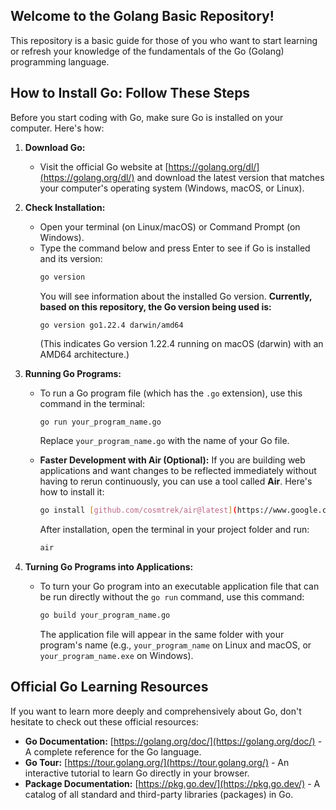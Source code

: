 ## Welcome to the Golang Basic Repository!

This repository is a basic guide for those of you who want to start learning or refresh your knowledge of the fundamentals of the Go (Golang) programming language.

## How to Install Go: Follow These Steps

Before you start coding with Go, make sure Go is installed on your computer. Here's how:

1.  **Download Go:**
    * Visit the official Go website at [https://golang.org/dl/](https://golang.org/dl/) and download the latest version that matches your computer's operating system (Windows, macOS, or Linux).

2.  **Check Installation:**
    * Open your terminal (on Linux/macOS) or Command Prompt (on Windows).
    * Type the command below and press Enter to see if Go is installed and its version:
        ```bash
        go version
        ```
        You will see information about the installed Go version. **Currently, based on this repository, the Go version being used is:**
        ```
        go version go1.22.4 darwin/amd64
        ```
        (This indicates Go version 1.22.4 running on macOS (darwin) with an AMD64 architecture.)

3.  **Running Go Programs:**
    * To run a Go program file (which has the `.go` extension), use this command in the terminal:
        ```bash
        go run your_program_name.go
        ```
        Replace `your_program_name.go` with the name of your Go file.

    * **Faster Development with Air (Optional):**
        If you are building web applications and want changes to be reflected immediately without having to rerun continuously, you can use a tool called **Air**. Here's how to install it:
        ```bash
        go install [github.com/cosmtrek/air@latest](https://www.google.com/search?q=https://github.com/cosmtrek/air%40latest)
        ```
        After installation, open the terminal in your project folder and run:
         ```bash
        air
        ```
4.  **Turning Go Programs into Applications:**
    * To turn your Go program into an executable application file that can be run directly without the `go run` command, use this command:
        ```bash
        go build your_program_name.go
        ```
        The application file will appear in the same folder with your program's name (e.g., `your_program_name` on Linux and macOS, or `your_program_name.exe` on Windows).

## Official Go Learning Resources

If you want to learn more deeply and comprehensively about Go, don't hesitate to check out these official resources:

* **Go Documentation:** [https://golang.org/doc/](https://golang.org/doc/) - A complete reference for the Go language.
* **Go Tour:** [https://tour.golang.org/](https://tour.golang.org/) - An interactive tutorial to learn Go directly in your browser.
* **Package Documentation:** [https://pkg.go.dev/](https://pkg.go.dev/) - A catalog of all standard and third-party libraries (packages) in Go.